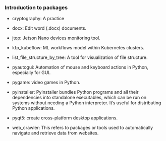 ### Introduction to packages
+ cryptography: A practice

+ docx: Edit word (.docx) documents.

+ jtop: Jetson Nano devices monitoring tool.

+ kfp_kubeflow: ML workflows model within Kubernetes clusters.

+ list_file_structure_by_tree: A tool for visualization of file structure.

+ pyautogui: Automation of mouse and keyboard actions in Python, especially for GUI.

+ pygame: video games in Python.

+ pyinstaller: PyInstaller bundles Python programs and all their dependencies into standalone executables, which can be run on systems without needing a Python interpreter. It’s useful for distributing Python applications.

+ pyqt5: create cross-platform desktop applications.

+ web_crawler: This refers to packages or tools used to automatically navigate and retrieve data from websites.
